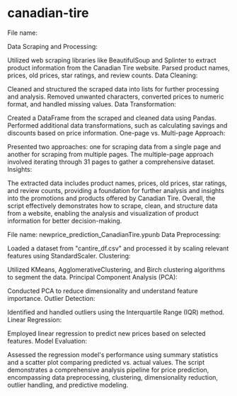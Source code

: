 # canadian-tire
File name:

Data Scraping and Processing:

Utilized web scraping libraries like BeautifulSoup and Splinter to extract product information from the Canadian Tire website.
Parsed product names, prices, old prices, star ratings, and review counts.
Data Cleaning:

Cleaned and structured the scraped data into lists for further processing and analysis.
Removed unwanted characters, converted prices to numeric format, and handled missing values.
Data Transformation:

Created a DataFrame from the scraped and cleaned data using Pandas.
Performed additional data transformations, such as calculating savings and discounts based on price information.
One-page vs. Multi-page Approach:

Presented two approaches: one for scraping data from a single page and another for scraping from multiple pages.
The multiple-page approach involved iterating through 31 pages to gather a comprehensive dataset.
Insights:

The extracted data includes product names, prices, old prices, star ratings, and review counts, providing a foundation for further analysis and insights into the promotions and products offered by Canadian Tire.
Overall, the script effectively demonstrates how to scrape, clean, and structure data from a website, enabling the analysis and visualization of product information for better decision-making.


File name: newprice_prediction_CanadianTire.ypunb
Data Preprocessing:

Loaded a dataset from "cantire_df.csv" and processed it by scaling relevant features using StandardScaler.
Clustering:

Utilized KMeans, AgglomerativeClustering, and Birch clustering algorithms to segment the data.
Principal Component Analysis (PCA):

Conducted PCA to reduce dimensionality and understand feature importance.
Outlier Detection:

Identified and handled outliers using the Interquartile Range (IQR) method.
Linear Regression:

Employed linear regression to predict new prices based on selected features.
Model Evaluation:

Assessed the regression model's performance using summary statistics and a scatter plot comparing predicted vs. actual values.
The script demonstrates a comprehensive analysis pipeline for price prediction, encompassing data preprocessing, clustering, dimensionality reduction, outlier handling, and predictive modeling.





